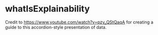 # whatIsExplainability

Credit to https://www.youtube.com/watch?v=pzy_QStQaqA for creating a guide to this accordion-style presentation of data.
